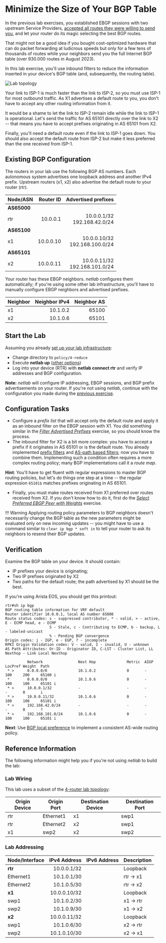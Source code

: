 # Minimize the Size of Your BGP Table

In the previous lab exercises, you established EBGP sessions with two upstream Service Providers, [accepted all routes they were willing to send you](../basic/2-multihomed.md), and let your router do its magic selecting the best BGP routes.

That might not be a good idea if you bought cost-optimized hardware that can do packet forwarding at ludicrous speeds but only for a few tens of thousands of routes while your neighbors send you the full Internet BGP table (over 930.000 routes in August 2023).

In this lab exercise, you'll use inbound filters to reduce the information inserted in your device's BGP table (and, subsequently, the routing table).

![Lab topology](topology-stop-transit.png)

Your link to ISP-1 is much faster than the link to ISP-2, so you must use ISP-1 for most outbound traffic. As X1 advertises a default route to you, you don't have to accept any other routing information from it.

It would be a shame to let the link to ISP-2 remain idle while the link to ISP-1 is operational. Let's send the traffic for AS 65101 directly over the link to X2 -- that means you have to accept prefixes originating in AS 65101 from X2.

Finally, you'll need a default route even if the link to ISP-1 goes down. You should also accept the default route from ISP-2 but make it less preferred than the one received from ISP-1.

## Existing BGP Configuration

The routers in your lab use the following BGP AS numbers. Each autonomous system advertises one loopback address and another IPv4 prefix. Upstream routers (x1, x2) also advertise the default route to your router (rtr).

| Node/ASN | Router ID | Advertised prefixes |
|----------|----------:|--------------------:|
| **AS65000** ||
| rtr | 10.0.0.1 | 10.0.0.1/32<br>192.168.42.0/24 |
| **AS65100** ||
| x1 | 10.0.0.10 | 10.0.0.10/32<br>192.168.100.0/24 |
| **AS65101** ||
| x2 | 10.0.0.11 | 10.0.0.11/32<br>192.168.101.0/24 |

Your router has these EBGP neighbors. _netlab_ configures them automatically; if you're using some other lab infrastructure, you'll have to manually configure EBGP neighbors and advertised prefixes.

| Neighbor | Neighbor IPv4 | Neighbor AS |
|----------|--------------:|------------:|
| x1 | 10.1.0.2 | 65100 |
| x2 | 10.1.0.6 | 65101 |

## Start the Lab

Assuming you already [set up your lab infrastructure](../1-setup.md):

* Change directory to `policy/4-reduce`
* Execute **netlab up** ([other options](../external/index.md))
* Log into your device (RTR) with **netlab connect rtr** and verify IP addresses and BGP configuration.

**Note:** *netlab* will configure IP addressing, EBGP sessions, and BGP prefix advertisements on your router. If you're not using *netlab*, continue with the configuration you made during the [previous exercise](3-prefix.md).

## Configuration Tasks

* Configure a *prefix list* that will accept only the default route and apply it as an inbound filter on the EBGP session with X1. You did something similar in the _[Filter Advertised Prefixes](3-prefix.md)_ exercise, so you should know the process.
* The inbound filter for X2 is a bit more complex: you have to accept a prefix if it originates in AS 65101 or is the default route. You already implemented [prefix filters](3-prefix.md) and [AS-path based filters](2-stop-transit.md); now you have to combine them. Implementing such a condition often requires a more complex routing policy; many BGP implementations call it a *route map*. 

**Hint**: You'll have to get fluent with regular expressions to master BGP routing policies, but let's do things one step at a time -- the regular expression `65101$` matches prefixes originating in AS 65101.

* Finally, you must make routes received from X1 preferred over routes received from X2. If you don't know how to do it, first do the _[Select Preferred EBGP Peer with Weights](1-weights.md)_ exercise.

!!! Warning
    Applying routing policy parameters to BGP neighbors doesn't necessarily change the BGP table as the new parameters might be evaluated only on new incoming updates -- you might have to use a command similar to `clear ip bgp * soft in` to tell your router to ask its neighbors to resend their BGP updates.

## Verification

Examine the BGP table on your device. It should contain:

* IP prefixes your device is originating;
* Two IP prefixes originated by X2
* Two paths for the default route; the path advertised by X1 should be the best.

If you're using Arista EOS, you should get this printout:

```
rtr#sh ip bgp
BGP routing table information for VRF default
Router identifier 10.0.0.1, local AS number 65000
Route status codes: s - suppressed contributor, * - valid, > - active, E - ECMP head, e - ECMP
                    S - Stale, c - Contributing to ECMP, b - backup, L - labeled-unicast
                    % - Pending BGP convergence
Origin codes: i - IGP, e - EGP, ? - incomplete
RPKI Origin Validation codes: V - valid, I - invalid, U - unknown
AS Path Attributes: Or-ID - Originator ID, C-LST - Cluster List, LL Nexthop - Link Local Nexthop

          Network                Next Hop              Metric  AIGP       LocPref Weight  Path
 * >      0.0.0.0/0              10.1.0.2              0       -          100     200     65100 i
 *        0.0.0.0/0              10.1.0.6              0       -          100     100     65101 i
 * >      10.0.0.1/32            -                     -       -          -       0       i
 * >      10.0.0.11/32           10.1.0.6              0       -          100     100     65101 i
 * >      192.168.42.0/24        -                     -       -          -       0       ?
 * >      192.168.101.0/24       10.1.0.6              0       -          100     100     65101 i
```

**Next**: Use [BGP local preference](5-local-preference.md) to implement a consistent AS-wide routing policy.

## Reference Information

The following information might help you if you're not using _netlab_ to build the lab:

### Lab Wiring

This lab uses a subset of the [4-router lab topology](../external/4-router.md):

| Origin Device | Origin Port | Destination Device | Destination Port |
|---------------|-------------|--------------------|------------------|
| rtr | Ethernet1 | x1 | swp1 |
| rtr | Ethernet2 | x2 | swp1 |
| x1 | swp2 | x2 | swp2 |

### Lab Addressing

| Node/Interface | IPv4 Address | IPv6 Address | Description |
|----------------|-------------:|-------------:|-------------|
| **rtr** |  10.0.0.1/32 |  | Loopback |
| Ethernet1 | 10.1.0.1/30 |  | rtr -> x1 |
| Ethernet2 | 10.1.0.5/30 |  | rtr -> x2 |
| **x1** |  10.0.0.10/32 |  | Loopback |
| swp1 | 10.1.0.2/30 |  | x1 -> rtr |
| swp2 | 10.1.0.9/30 |  | x1 -> x2 |
| **x2** |  10.0.0.11/32 |  | Loopback |
| swp1 | 10.1.0.6/30 |  | x2 -> rtr |
| swp2 | 10.1.0.10/30 |  | x2 -> x1 |
